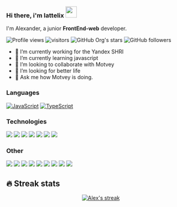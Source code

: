 ### Hi there, i'm lattelix <img src="https://media.giphy.com/media/hvRJCLFzcasrR4ia7z/giphy.gif" width="30">

I'm Alexander, a junior **FrontEnd-web** developer.

![Profile views](https://gpvc.arturio.dev/lattelix)
![visitors](https://visitor-badge.laobi.icu/badge?page_id=lattelix)
![GitHub Org's stars](https://img.shields.io/github/stars/lattelix)
![GitHub followers](https://img.shields.io/github/followers/lattelix)

- 🔭 I’m currently working for the Yandex SHRI
- 🌱 I’m currently learning javascript
- 👯 I’m looking to collaborate with Motvey
- 🤔 I’m looking for better life
- 💬 Ask me how Motvey is doing.


### Languages

[![JavaScript](https://img.shields.io/badge/-JavaScript-000?&logo=JavaScript)](http://lattelix.xyz?ref=github)
[![TypeScript](https://img.shields.io/badge/-TypeScript-000?&logo=TypeScript)](http://lattelix.xyz?ref=github)

### Technologies

[![](https://img.shields.io/badge/-jQuery-000?&logo=jQuery&logoColor=0769AD)](http://lattelix.xyz?ref=github)
[![](https://img.shields.io/badge/-Node.js-000?&logo=node.js)](http://lattelix.xyz?ref=github)
[![](https://img.shields.io/badge/-Bootstrap-000?&logo=Bootstrap)](http://lattelix.xyz?ref=github)
[![](https://img.shields.io/badge/-Vue-000?&logo=Vue.js)](http://lattelix.xyz?ref=github)
[![](https://img.shields.io/badge/-Angular-000?&logo=Angular&logoColor=DD0031)](http://lattelix.xyz?ref=github)
[![](https://img.shields.io/badge/-Nuxt.js-000?&logo=Nuxt.js)](http://lattelix.xyz?ref=github)
[![](https://img.shields.io/badge/-Next.js-000?&logo=Next.js)](http://lattelix.xyz?ref=github)

### Other

[![](https://img.shields.io/badge/-HTML-000?&logo=html5)](http://lattelix.xyz?ref=github)
[![](https://img.shields.io/badge/-CSS-000?&logo=css3&logoColor=1572B6)](http://lattelix.xyz?ref=github)
[![](https://img.shields.io/badge/-Tailwind-000?&logo=tailwind-css)](http://lattelix.xyz?ref=github)
[![](https://img.shields.io/badge/-Sass-000?&logo=sass&logoColor=CC6699)](http://lattelix.xyz?ref=github)
[![](https://img.shields.io/badge/-Git-000?&logo=Git)](http://lattelix.xyz?ref=github)
[![](https://img.shields.io/badge/-Docker-000?&logo=Docker)](http://lattelix.xyz?ref=github)
[![](https://img.shields.io/badge/-Heroku-000?&logo=heroku&logoColor=430098)](http://lattelix.xyz?ref=github)
[![](https://img.shields.io/badge/-Netlify-000?&logo=Netlify)](http://lattelix.xyz?ref=github)
[![](https://img.shields.io/badge/-AWS-000?&logo=Amazon-AWS&logoColor=F90)](http://lattelix.xyz?ref=github)


## 🔥 Streak stats

<p align="center">
  <a href="http://lattelix.xyz/old">
    <img title="GitHub Streak" alt="Alex's streak" src="http://github-readme-streak-stats.herokuapp.com?user=lattelix&theme=highcontrast&hide_border=true"/>
  </a>
</p>
